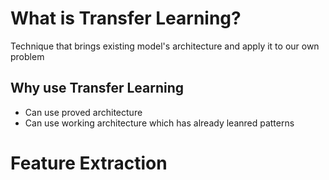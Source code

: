 # What is Transfer Learning?
Technique that brings existing model's architecture and apply it to our own problem

## Why use Transfer Learning
- Can use proved architecture
- Can use working architecture which has already leanred patterns

# Feature Extraction

